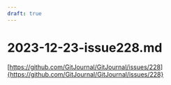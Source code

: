 ```yaml
---
draft: true
---
```


# 2023-12-23-issue228.md

[https://github.com/GitJournal/GitJournal/issues/228]{https://github.com/GitJournal/GitJournal/issues/228}
